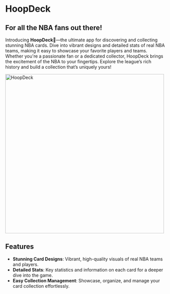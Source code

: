 # HoopDeck

## For all the NBA fans out there!

Introducing **HoopDeck**🏀—the ultimate app for discovering and collecting stunning NBA cards. Dive into vibrant designs and detailed stats of real NBA teams, making it easy to showcase your favorite players and teams. Whether you're a passionate fan or a dedicated collector, HoopDeck brings the excitement of the NBA to your fingertips. Explore the league’s rich history and build a collection that’s uniquely yours!

<img src="./assets/OG.jpeg" alt="HoopDeck" width="500px" />

## Features

- **Stunning Card Designs**: Vibrant, high-quality visuals of real NBA teams and players.
- **Detailed Stats**: Key statistics and information on each card for a deeper dive into the game.
- **Easy Collection Management**: Showcase, organize, and manage your card collection effortlessly.
